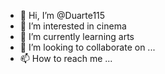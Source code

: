 - 👋 Hi, I’m @Duarte115
- 👀 I’m interested in cinema
- 🌱 I’m currently learning arts
- 💞️ I’m looking to collaborate on ...
- 📫 How to reach me ...

<!---
Duarte115/Duarte115 is a ✨ special ✨ repository because its `README.md` (this file) appears on your GitHub profile.
You can click the Preview link to take a look at your changes.
--->
